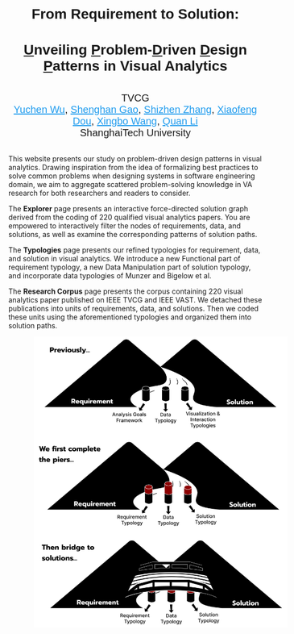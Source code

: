 



<div style="text-align: center; font-family:Google Sans, sans-serif">
  <h1><strong>From Requirement to Solution: </h1>
  <h1><u>U</u>nveiling <u>P</u>roblem-<u>D</u>riven <u>D</u>esign <u>P</u>atterns in Visual Analytics</strong></h1>
</div>
<br>
<div style="text-align: center; font-size:20px; font-family:Google Sans, sans-serif">
 <span> TVCG</span>
</div>

<div style="text-align: center;font-size:20px; font-family:Google Sans, sans-serif; text-decoration-color: rgb(32, 156, 238)">
  <a href='https://yuchen-wu.com/' style="color: rgb(32, 156, 238)">Yuchen Wu</a>, <a href='https://gaoshh711.github.io/' style="color: rgb(32, 156, 238)">Shenghan Gao</a>, <a href='https://yuxinz.vercel.app/' style="color: rgb(32, 156, 238)">Shizhen Zhang</a>, <a href='https://faculty.sist.shanghaitech.edu.cn/liquan/' style="color: rgb(32, 156, 238)">Xiaofeng Dou</a>, <a href='https://andy-xingbowang.com/' style="color: rgb(32, 156, 238)">Xingbo Wang</a>, <a href='https://faculty.sist.shanghaitech.edu.cn/liquan/' style="color: rgb(32, 156, 238)">Quan Li</a>
</div>

<div style="text-align: center; font-size:20px; font-family:Google Sans, sans-serif">
 <span> ShanghaiTech University</span>
</div>

<br>

This website presents our study on problem-driven design patterns in visual analytics. Drawing inspiration from the idea of formalizing best practices to solve common problems when designing systems in software engineering domain, we aim to aggregate scattered problem-solving knowledge in VA research for both researchers and readers to consider. 

The **Explorer** page presents an interactive force-directed solution graph derived from the coding of 220 qualified visual analytics papers. You are empowered to interactively filter the nodes of requirements, data, and solutions, as well as examine the corresponding patterns of solution paths.

The **Typologies** page presents our refined typologies for requirement, data, and solution in visual analytics. We introduce a new Functional part of requirement typology, a new Data Manipulation part of solution typology, and incorporate data typologies of Munzer and Bigelow et al.

The **Research Corpus** page presents the corpus containing 220 visual analytics paper published on IEEE TVCG and IEEE VAST. We detached these publications into units of requirements, data, and solutions. Then we coded these units using the aforementioned typologies and organized them into solution paths.

<img src="static\illustration.png" alt="illustration" style="margin-left:10%; width: 900px;" />